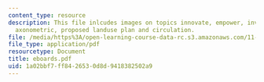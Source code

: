 ```yaml
---
content_type: resource
description: This file inlcudes images on topics innovate, empower, invest, overall
  axonometric, proposed landuse plan and circulation.
file: /media/https%3A/open-learning-course-data-rc.s3.amazonaws.com/11-307-beijing-urban-design-studio-summer-2006/1a02bbf7ff8426530d8d9418382502a9_eboards.pdf
file_type: application/pdf
resourcetype: Document
title: eboards.pdf
uid: 1a02bbf7-ff84-2653-0d8d-9418382502a9
---
```


